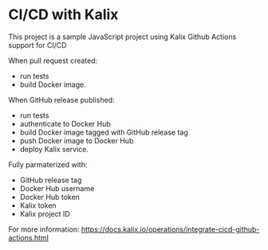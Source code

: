 # CI/CD with Kalix

This project is a sample JavaScript project using Kalix Github Actions support for CI/CD

When pull request created:

- run tests
- build Docker image.

When GitHub release published:

- run tests
- authenticate to Docker Hub
- build Docker image tagged with GitHub release tag
- push Docker image to Docker Hub
- deploy Kalix service.

Fully parmaterized with:

- GitHub release tag
- Docker Hub username
- Docker Hub token
- Kalix token
- Kalix project ID

For more information: https://docs.kalix.io/operations/integrate-cicd-github-actions.html
